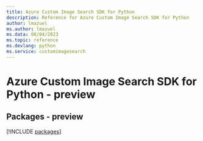 ```yaml
---
title: Azure Custom Image Search SDK for Python
description: Reference for Azure Custom Image Search SDK for Python
author: lmazuel
ms.author: lmazuel
ms.data: 08/04/2023
ms.topic: reference
ms.devlang: python
ms.service: customimagesearch
---
```

# Azure Custom Image Search SDK for Python - preview
## Packages - preview
[!INCLUDE [packages](custom-image-search-index.md)]